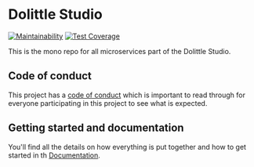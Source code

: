 # Dolittle Studio

[![Maintainability](https://api.codeclimate.com/v1/badges/57317b7b93c0c0858bee/maintainability)](https://codeclimate.com/github/dolittle/Studio/maintainability)
[![Test Coverage](https://api.codeclimate.com/v1/badges/57317b7b93c0c0858bee/test_coverage)](https://codeclimate.com/github/dolittle/Studio/test_coverage)

This is the mono repo for all microservices part of the Dolittle Studio.

## Code of conduct

This project has a [code of conduct](./CODE_OF_CONDUCT.md) which is important to read through
for everyone participating in this project to see what is expected.

## Getting started and documentation

You'll find all the details on how everything is put together and how to get started
in th [Documentation](./Documentation/README.md).
